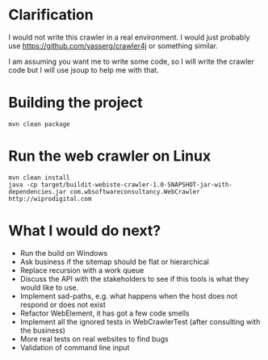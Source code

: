 # Clarification

I would not write this crawler in a real environment.
I would just probably use https://github.com/yasserg/crawler4j
or something similar.

I am assuming you want me to write some code, so I will write the crawler code
but I will use jsoup to help me with that.

# Building the project
```
mvn clean package
```
# Run the web crawler on Linux
```
mvn clean install
java -cp target/buildit-webiste-crawler-1.0-SNAPSHOT-jar-with-dependencies.jar com.wbsoftwareconsultancy.WebCrawler http://wiprodigital.com
```
# What I would do next?

* Run the build on Windows
* Ask business if the sitemap should be flat or hierarchical
* Replace recursion with a work queue
* Discuss the API with the stakeholders to see if this tools is what they
would like to use.
* Implement sad-paths, e.g. what happens when the host does not respond or does not exist
* Refactor WebElement, it has got a few code smells
* Implement all the ignored tests in WebCrawlerTest (after consulting with the business)
* More real tests on real websites to find bugs
* Validation of command line input